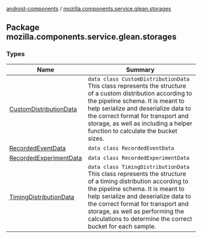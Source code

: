 [android-components](../index.md) / [mozilla.components.service.glean.storages](./index.md)

## Package mozilla.components.service.glean.storages

### Types

| Name | Summary |
|---|---|
| [CustomDistributionData](-custom-distribution-data/index.md) | `data class CustomDistributionData`<br>This class represents the structure of a custom distribution according to the pipeline schema. It is meant to help serialize and deserialize data to the correct format for transport and storage, as well as including a helper function to calculate the bucket sizes. |
| [RecordedEventData](-recorded-event-data/index.md) | `data class RecordedEventData` |
| [RecordedExperimentData](-recorded-experiment-data/index.md) | `data class RecordedExperimentData` |
| [TimingDistributionData](-timing-distribution-data/index.md) | `data class TimingDistributionData`<br>This class represents the structure of a timing distribution according to the pipeline schema. It is meant to help serialize and deserialize data to the correct format for transport and storage, as well as performing the calculations to determine the correct bucket for each sample. |
